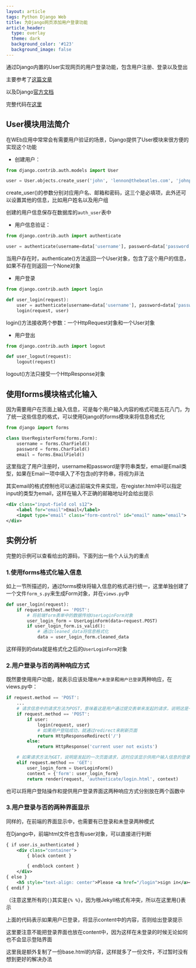 ```yaml
---
layout: article
tags: Python Django Web
title: 为Django网页添加用户登录功能
article_header:
  type: overlay
  theme: dark
  background_color: '#123'
  background_image: false
---
```


通过Django内置的User实现网页的用户登录功能，包含用户注册、登录以及登出

<!--more-->

主要参考了[这篇文章](https://blog.csdn.net/weixin_43249914/article/details/86772432)

以及Django[官方文档](https://docs.djangoproject.com/en/3.1/topics/auth/)

完整代码在[这里](https://github.com/Chunar5354/Django-demos/tree/master/UserDemo)

## User模块用法简介

在WEb应用中常常会有需要用户验证的场景，Django提供了User模块来很方便的实现这个功能

- 创建用户：

```python
from django.contrib.auth.models import User

user = User.objects.create_user('john', 'lennon@thebeatles.com', 'johnpassword')
```

create_user()的参数分别对应用户名、邮箱和密码，这三个是必填项，此外还可以设置其他的信息，比如用户姓名以及用户组

创建的用户信息保存在数据库的`auth_user`表中

- 用户信息验证：

```python
from django.contrib.auth import authenticate

user = authenticate(username=data['username'], password=data['password'])
```

当用户存在时，authenticate()方法返回一个User对象，包含了这个用户的信息，如果不存在则返回一个None对象

- 用户登录

```python
from django.contrib.auth import login

def user_login(request):
    user = authenticate(username=data['username'], password=data['password'])
    login(request, user)
```

login()方法接收两个参数：一个HttpRequest对象和一个User对象

- 用户登出

```python
from django.contrib.auth import logout

def user_logout(request):
    logout(request)
```

logout()方法只接受一个HttpResponse对象

## 使用forms模块格式化输入

因为需要用户在页面上输入信息，可是每个用户输入内容的格式可能五花八门，为了统一这些信息的格式，可以使用Django的forms模块来将信息格式化

```python
from django import forms

class UserRegisterForm(forms.Form):
	username = forms.CharField()
	password = forms.CharField()
	email = forms.EmailField()
```

这里指定了用户注册时，username和password是字符串类型，email是Email类型，如果在Email一项中填入了不包含`@`的字符串，将视为非法

其实email的格式控制也可以通过前端文件来实现，在register.html中可以指定input的类型为email，这样在输入不正确的邮箱地址时会给出提示

```xml
<div class="input-field col s12">
    <label for="email">Email</label>
    <input type="email" class="form-control" id="email" name="email">
</div>
```

## 实例分析

完整的示例可以查看给出的源码，下面列出一些个人认为的重点

### 1.使用forms格式化输入信息

如上一节所描述的，通过forms模块将输入信息的格式进行统一，这里单独创建了一个文件`form_s.py`来生成Form对象，并在`views.py`中

```python
def user_login(request):
	if request.method == 'POST':
        # 将前端form表单中的数据传给UserLoginForm对象
		user_login_form = UserLoginForm(data=request.POST)
		if user_login_form.is_valid():
            # 通过cleaned_data将信息格式化
			data = user_login_form.cleaned_data
```

这样得到的data就是格式化之后的`UserLoginForm`对象

### 2.用户登录与否的两种响应方式

既然要使用用户功能，就表示应该处理`用户未登录`和`用户已登录`两种响应，在views.py中：

```python
if request.method == 'POST':
    ...
    # 请求信息中的请求方法为POST，意味着这是用户通过提交表单来发起的请求，说明这是一个用户登录的过程
    if request.method == 'POST':    
		if user:
			login(request, user)
            # 如果用户登陆成功，就通过redirect来刷新页面
			return HttpResponseRedirect('/')
		else:
			return HttpResponse('current user not exists')

    # 如果请求方法为GET，说明是发起的一次页面请求，这时应该显示供用户输入信息的登录界面
	elif request.method == 'GET':
		user_login_form = UserLoginForm()
		context = {'form': user_login_form}
		return render(request, 'authenticate/login.html', context)
```

也可以将用户登陆操作和提供用户登录界面这两种响应方式分别放在两个函数中


### 3.用户登录与否的两种界面显示

同样的，在前端的界面显示中，也需要有已登录和未登录两种模式

在Django中，前端html文件也含有user对象，可以直接进行判断

```xml
{ if user.is_authenticated }
	<div class="container">
		{ block content }

		{ endblock content }
	</div>
{ else }
	<h5 style="text-align: center">Please <a href="/login">sign in</a></h5>
{ endif }
```

（注意这里所有的`{}`其实是`{% %}`，因为根Jekyll格式有冲突，所以在这里用{}表示

上面的代码表示如果用户已登录，将显示content中的内容，否则给出登录提示

这里要注意不能把登录界面也放在content中，因为这样在未登录的时候无论如何也不会显示登陆界面

这里我是额外复制了一份base.html的内容，这样就多了一份文件，不过暂时没有想到更好的解决办法

